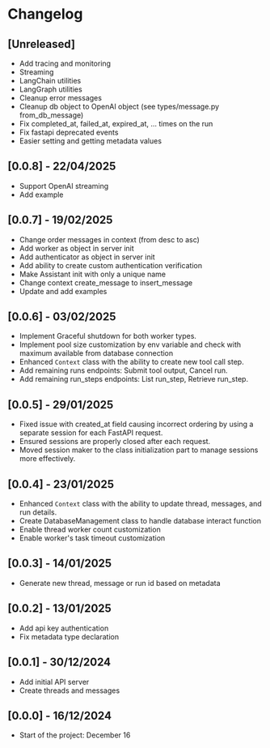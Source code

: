 # Changelog

## [Unreleased]

- Add tracing and monitoring
- Streaming
- LangChain utilities
- LangGraph utilities
- Cleanup error messages
- Cleanup db object to OpenAI object (see types/message.py from_db_message)
- Fix completed_at, failed_at, expired_at, ... times on the run
- Fix fastapi deprecated events
- Easier setting and getting metadata values

## [0.0.8] - 22/04/2025

- Support OpenAI streaming
- Add example 

## [0.0.7] - 19/02/2025

- Change order messages in context (from desc to asc)
- Add worker as object in server init
- Add authenticator as object in server init
- Add ability to create custom authentication verification
- Make Assistant init with only a unique name
- Change context create_message to insert_message
- Update and add examples

## [0.0.6] - 03/02/2025

- Implement Graceful shutdown for both worker types.
- Implement pool size customization by env variable and check with maximum available from database connection
- Enhanced `Context` class with the ability to create new tool call step.
- Add remaining runs endpoints: Submit tool output, Cancel run.
- Add remaining run_steps endpoints: List run_step, Retrieve run_step.

## [0.0.5] - 29/01/2025

- Fixed issue with created_at field causing incorrect ordering by using a separate session for each FastAPI request.
- Ensured sessions are properly closed after each request.
- Moved session maker to the class initialization part to manage sessions more effectively.

## [0.0.4] - 23/01/2025

- Enhanced `Context` class with the ability to update thread, messages, and run details.
- Create DatabaseManagement class to handle database interact function
- Enable thread worker count customization
- Enable worker's task timeout customization

## [0.0.3] - 14/01/2025

- Generate new thread, message or run id based on metadata

## [0.0.2] - 13/01/2025

- Add api key authentication
- Fix metadata type declaration

## [0.0.1] - 30/12/2024

- Add initial API server
- Create threads and messages

## [0.0.0] - 16/12/2024

- Start of the project: December 16